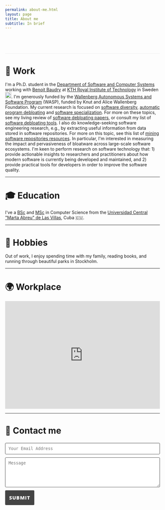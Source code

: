```yaml
---
permalink: about-me.html
layout: page
title: About me
subtitle: In brief
---
```

<div style="border-bottom: 1px solid #eee;">
  <h3 style="text-align: center; font-family:courier, courier new, serif; padding-bottom: 35px;"><span class="type"></span></h3>
</div>

<!--
<a href="https://stackoverflow.com/users/10480869/cesarsotovalero"><img src="https://cf.jare.io/?u=https://stackoverflow.com/users/flair/10480869.png" width="208" height="58" alt="profile for cesarsotovalero at Stack Overflow, Q&amp;A for professional and enthusiast programmers" title="profile for cesarsotovalero at Stack Overflow, Q&amp;A for professional and enthusiast programmers"></a>
-->

<!-- ![Custom badge](https://img.shields.io/badge/-WORK-blueviolet.svg) -->
# :briefcase: Work
I'm a Ph.D. student  in the <a href="https://www.kth.se/scs/software-engineering">Department of Software and Computer Systems </a> working with <a href="https://www.kth.se/profile/baudry">Benoit Baudry</a> at <a href="https://kth.se">KTH Royal Institute of Technology</a> in Sweden <img class="emoji" title=":sweden:" alt=":sweden:" src="https://github.githubassets.com/images/icons/emoji/unicode/1f1f8-1f1ea.png" height="20" width="20">. I'm generously funded by the [Wallenberg Autonomous Systems and Software Program](https://wasp-sweden.org) (WASP), funded by Knut and Alice Wallenberg Foundation. My current research is focused on [software diversity](https://en.wikipedia.org/wiki/Software_diversity), [automatic program debloating](https://cesarsotovalero.github.io/2018-09-24-program-debloating) and [software specialization](https://en.wikipedia.org/wiki/Run-time_algorithm_specialisation). For more on these topics, see my living review of <a
 href="https://www.cesarsotovalero.net/software-debloating-papers">software
 debloating papers</a>, or consult my list of <a href="https://www.cesarsotovalero.net/software-debloating-tools">software debloating tools</a>. I also do knowledge-seeking software engineering research, e.g., by extracting useful information from data stored in software repositories. For more on this topic, see this list of <a href="https://www.cesarsotovalero.net/mining-software-repositories-resources">mining software repositories resources</a>. In particular, I'm interested in measuring the impact and pervasiveness of bloatware across large-scale software ecosystems. I'm keen to perform research on software technology that: 1) provide actionable insights to researchers and practitioners about how modern software is currently being developed and maintained, and 2) provide practical tools for developers in order to improve the software quality.
 
---

<!-- ![Custom badge](https://img.shields.io/badge/-EDUCATION-orange.svg) -->
# :mortar_board: Education
I've a [BSc](../../files/certificates/BSc_Degree_(certified)_eng.pdf) and [MSc](../../files/certificates/MSc_Degree_(certified)_eng.pdf) in Computer Science from the [Universidad Central "Marta Abreu" de Las Villas](https://www.uclv.edu.cu/), Cuba :cuba:. 

---

<!-- ![Custom badge](https://img.shields.io/badge/-HOBBIES-blue.svg) -->
# :dart: Hobbies
Out of work, I enjoy spending time with my family, reading books, and running through beautiful parks in Stockholm.

---

# :earth_africa: Workplace

<div class="mapouter"><div class="gmap_canvas"><iframe width="100%" height="350px" id="gmap_canvas" src="https://maps.google.com/maps?q=LINDSTEDTSV%C3%84GEN%203%2C%20BUILDING%20D&t=&z=15&ie=UTF8&iwloc=&output=embed" frameborder="0" scrolling="no" marginheight="0" marginwidth="0"></iframe></div></div>

---

# :email: Contact me

<!-- 
     After implementing this contact form make sure
     1. you have defined "email: youremail@email.com" in _config.yml file.
     2. you verify your form on formspree.io.
-->

<form class="wj-contact" action="https://formspree.io/mrgqpknn" method="POST">
    <input type="text" name="email" placeholder="Your Email Address">
    <textarea type="text" name="content" rows="5" placeholder="Message"></textarea>
    <input type="hidden" name="_next" value="<REDIRECTION LINK> ">
    <input type="hidden" name="_subject" value="New Contact Form Submission">
    <input type="text" name="_gotcha" style="display:none">
    <input type="submit" value="Submit">
</form>

<style>
form.wj-contact input[type="text"], form.wj-contact textarea[type="text"] {
    width: 100%;
    vertical-align: middle;
    margin-top: 0.25em;
    margin-bottom: 0.5em;
    padding: 0.75em;
    font-family: monospace, sans-serif;
    font-weight: lighter;
    border-style: solid;
    border-color: #444;
    outline-color: #444;
    border-width: 1px;
    border-radius: 3px;
    transition: box-shadow .2s ease;
}

form.wj-contact input[type="submit"] {
    outline: none;
    color: white;
    background-color: #444;
    border-radius: 3px;
    padding: 12px;
    margin: 0.25em 0 0 0;
    border: 1px solid transparent;
    height: auto;
    font-family: 'Open Sans', 'Helvetica Neue', Helvetica, Arial, sans-serif;
    text-transform: uppercase;
    font-size: 16px;
    font-weight: 800;
    letter-spacing: 1px;
}
</style>
